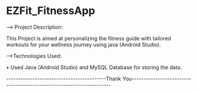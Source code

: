 # EZFit_FitnessApp

--> Project Description:

This Project is aimed at personalizing the fitness guide with tailored workouts for your wellness journey using java (Android Studio).

-->Technologies Used:

  • Used Java (Android Studio) and  MySQL Database for storing the data.<br>
  

------------------------------------------Thank You---------------------------------------------------------------------
